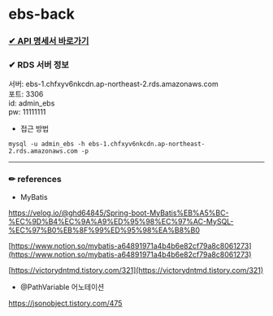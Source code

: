 # ebs-back
<h3><a href="ebs_API_명세서">✔ API 명세서 바로가기</a></h3>   


### ✔ RDS 서버 정보
서버: ebs-1.chfxyv6nkcdn.ap-northeast-2.rds.amazonaws.com   
포트: 3306   
id: admin_ebs    
pw: 11111111

- 접근 방법
```
mysql -u admin_ebs -h ebs-1.chfxyv6nkcdn.ap-northeast-2.rds.amazonaws.com -p
```
- - -

### ✏ references
- MyBatis    

https://velog.io/@ghd64845/Spring-boot-MyBatis%EB%A5%BC-%EC%9D%B4%EC%9A%A9%ED%95%98%EC%97%AC-MySQL-%EC%97%B0%EB%8F%99%ED%95%98%EA%B8%B0   

[https://www.notion.so/mybatis-a64891971a4b4b6e82cf79a8c8061273](https://www.notion.so/mybatis-a64891971a4b4b6e82cf79a8c8061273)    

[https://victorydntmd.tistory.com/321](https://victorydntmd.tistory.com/321)

- @PathVariable 어노테이션   

https://jsonobject.tistory.com/475
